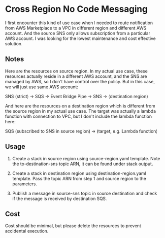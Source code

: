 # Cross Region No Code Messaging

I first encounter this kind of use case when I needed to route notification from AWS Marketplace to a VPC in different region and different AWS account. And the source SNS only allows subscription from a particular AWS account. I was looking for the lowest maintenance and cost effective solution.

## Notes

Here are the resources on source region. In my actual use case, these resources actually reside in a different AWS account, and the SNS are managed by AWS, so I don't have control over the policy. But in this case, we will just use same AWS account:

SNS (strict) -> SQS -> Event Bridge Pipe -> SNS -> (destination region)

And here are the resources on a destination region which is different from the source region in my actual use case. The target was actually a lambda function with connection to VPC, but I don't include the lambda function here:

SQS (subscribed to SNS in source region) -> (target, e.g. Lambda function)

## Usage

1. Create a stack in source region using source-region.yaml template. Note the to-destination-sns topic ARN, it can be found under stack output.

2. Create a stack in destination region using destination-region.yaml template. Pass the topic ARN from step 1 and source region to the parameters.

3. Publish a message in source-sns topic in source destination and check if the message is received by destination SQS.

## Cost

Cost should be minimal, but please delete the resources to prevent accidental execution.